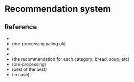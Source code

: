 # Recommendation system

## Reference
* [](https://medium.com/@amey.ghate/project-report-diet-recommendation-systems-and-product-development-1f334afa3284)
* [](https://github.com/NuSa-Nutrition-Scan/Food-Recommendation/blob/main/Recommendation%20System.ipynb) (pre-processing paling ok)
* [](https://typeset.io/pdf/a-food-recommender-system-considering-nutritional-20ayfj209j.pdf)
* [](https://medium.com/decathlondigital/building-a-rnn-recommendation-engine-with-tensorflow-505644aa9ff3)
* [](https://www.youtube.com/watch?v=63jQLWCAzV0) (the recommendation for each category; bread, soup, etc)
* [](https://www.kaggle.com/code/tanishqdublish/diet-recommendation-system-preprocessing#RANDOM-FOREST-CLASSIFIER) (pre-processing)
* [](https://www.coursera.org/learn/unsupervised-learning-recommenders-reinforcement-learning/programming/fJt1y/deep-learning-for-content-based-filtering/lab?path=%2Fnotebooks%2FC3_W2_RecSysNN_Assignment.ipynb#) (best of the best)
* [](https://medium.com/@prateekgaurav/step-by-step-content-based-recommendation-system-823bbfd0541c) (in case)

